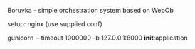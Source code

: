 Boruvka - simple orchestration system based on WebOb

setup:
nginx (use supplied conf)

gunicorn --timeout 1000000 -b 127.0.0.1:8000 __init__:application

